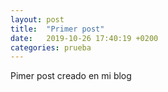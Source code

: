 ```yaml
---
layout: post
title:  "Primer post"
date:   2019-10-26 17:40:19 +0200
categories: prueba
---
```

Pimer post creado en mi blog
